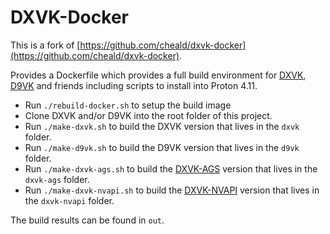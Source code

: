 # DXVK-Docker

This is a fork of [https://github.com/cheald/dxvk-docker](https://github.com/cheald/dxvk-docker).

Provides a Dockerfile which provides a full build environment for [DXVK](https://github.com/doitsujin/dxvk), [D9VK](https://github.com/Joshua-Ashton/d9vk) and friends including scripts to install into Proton 4.11.

- Run `./rebuild-docker.sh` to setup the build image
- Clone DXVK and/or D9VK into the root folder of this project.
- Run `./make-dxvk.sh` to build the DXVK version that lives in the `dxvk` folder.
- Run `./make-d9vk.sh` to build the D9VK version that lives in the `d9vk` folder.
- Run `./make-dxvk-ags.sh` to build the [DXVK-AGS](https://github.com/doitsujin/dxvk-ags) version that lives in the `dxvk-ags` folder.
- Run `./make-dxvk-nvapi.sh` to build the [DXVK-NVAPI](https://github.com/jp7677/dxvk-nvapi) version that lives in the `dxvk-nvapi` folder.

The build results can be found in `out`.
